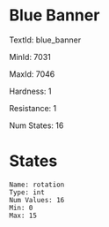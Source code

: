 # Blue Banner

TextId: blue_banner

MinId: 7031

MaxId: 7046

Hardness: 1

Resistance: 1


Num States: 16

# States
```
Name: rotation
Type: int
Num Values: 16
Min: 0
Max: 15
```